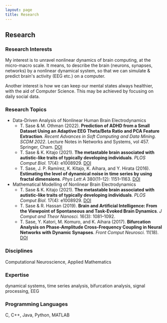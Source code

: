 ```yaml
---
layout: page
title: Research
---
```


## Research

### Research Interests
My interest is to unravel nonlinear dynamics of brain computing, at the micro-macro scale.
It means, to describe the brain (neurons, synapses, networks) by a nonlinear dynamical system, so that we can simulate & predict brain's activity (EEG etc.) on a computer.

Another interest is how we can keep our mental states always healthier, with the aid of Computer Science. This may be achieved by focusing on daily social data. 

### Research Topics
- Data-Driven Analysis of Nonlinear Human Brain Electrodynamics
  - T. Sase & M. Othman (2022). **Prediction of ADHD from a Small Dataset Using an Adaptive EEG Theta/Beta Ratio and PCA Feature Extraction**. *Recent Advances in Soft Computing and Data Mining. SCDM 2022*. Lecture Notes in Networks and Systems, vol 457. Springer, Cham. [DOI](https://doi.org/10.1007/978-3-031-00828-3_10)
  - T. Sase & K. Kitajo (2021). **The metastable brain associated with autistic-like traits of typically developing individuals**. *PLOS Comput Biol.* 17(4): e1008929. [DOI](https://doi.org/10.1371/journal.pcbi.1008929)
  - T. Sase, J. P. Ramírez, K. Kitajo, K. Aihara, and Y. Hirata (2016). **Estimating the level of dynamical noise in time series by using fractal dimensions**. *Phys Lett A* 380(11&ndash;12): 1151&ndash;1163. [DOI](https://doi.org/10.1016/j.physleta.2016.01.014)
- Mathematical Modelling of Nonlinear Brain Electrodynamics
  - T. Sase & K. Kitajo (2021). **The metastable brain associated with autistic-like traits of typically developing individuals**. *PLOS Comput Biol.* 17(4): e1008929.  [DOI](https://doi.org/10.1371/journal.pcbi.1008929)
  - T. Sase & R. Hassan (2019). **Brain and Artificial Intelligence: From the Viewpoint of Spontaneous and Task-Evoked Brain Dynamics**. *J Comput and Theor Nanosci.* 16(3): 1081&ndash;1092.
  - T. Sase, Y. Katori, M. Komuro, and K. Aihara (2017). **Bifurcation Analysis on Phase-Amplitude Cross-Frequency Coupling in Neural Networks with Dynamic Synapses**. *Front Comput Neurosci.* 11(18). [DOI](https://www.frontiersin.org/article/10.3389/fncom.2017.00018)

### Disciplines
Computational Neuroscience, Applied Mathematics

### Expertise
dynamical systems, time series analysis, bifurcation analysis, signal processing, EEG

### Programming Languages
C, C++, Java, Python, MATLAB
